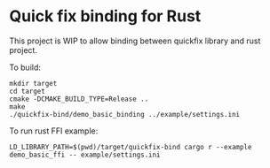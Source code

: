 # Quick fix binding for Rust

This project is WIP to allow binding between quickfix library and rust project.

To build:

    mkdir target
    cd target
    cmake -DCMAKE_BUILD_TYPE=Release ..
    make
    ./quickfix-bind/demo_basic_binding ../example/settings.ini

To run rust FFI example:

    LD_LIBRARY_PATH=$(pwd)/target/quickfix-bind cargo r --example demo_basic_ffi -- example/settings.ini

